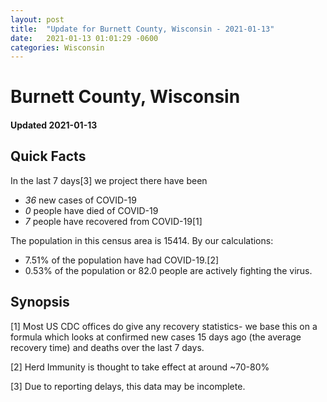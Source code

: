 ```yaml
---
layout: post
title:  "Update for Burnett County, Wisconsin - 2021-01-13"
date:   2021-01-13 01:01:29 -0600
categories: Wisconsin
---
```


# Burnett County, Wisconsin
#### Updated 2021-01-13

## Quick Facts

In the last 7 days[3] we project there have been
- *36* new cases of COVID-19
- *0* people have died of COVID-19
- *7* people have recovered from COVID-19[1]

The population in this census area is 15414. By our calculations:
- 7.51% of the population have had COVID-19.[2]
- 0.53% of the population or 82.0 people are actively fighting the virus.

## Synopsis




[1] Most US CDC offices do give any recovery statistics- we base this on a formula which looks at confirmed new cases
15 days ago (the average recovery time) and deaths over the last 7 days.

[2] Herd Immunity is thought to take effect at around ~70-80%

[3] Due to reporting delays, this data may be incomplete.
 
    